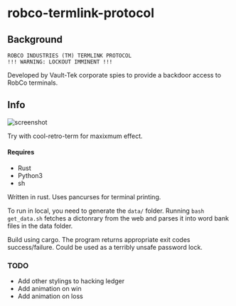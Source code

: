 # robco-termlink-protocol

## Background
```
ROBCO INDUSTRIES (TM) TERMLINK PROTOCOL 
!!! WARNING: LOCKOUT IMMINENT !!!
```
Developed by Vault-Tek corporate spies to provide a backdoor access to RobCo terminals.

## Info
![screenshot](https://user-images.githubusercontent.com/5452212/227697672-51b09100-18b1-4bbe-9758-2f14771aba5b.png)

Try with cool-retro-term for maxixmum effect. 

#### Requires
- Rust
- Python3
- sh

Written in rust. 
Uses pancurses for terminal printing.

To run in local, you need to generate the `data/` folder. Running `bash get_data.sh` fetches a dictonrary from the web and parses it into word bank files in the data folder. 

Build using cargo. The program returns appropriate exit codes success/failure. Could be used as a terribly unsafe password lock. 

### TODO
- Add other stylings to hacking ledger
- Add animation on win
- Add animation on loss

